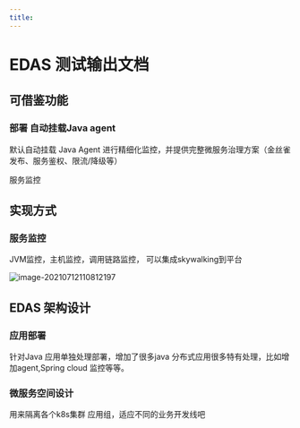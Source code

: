 ```yaml
---
title:
---
```

# EDAS 测试输出文档

## 可借鉴功能

### 部署 自动挂载Java agent

默认自动挂载 Java Agent 进行精细化监控，并提供完整微服务治理方案（金丝雀发布、服务鉴权、限流/降级等）

服务监控

## 实现方式

### 服务监控

JVM监控，主机监控，调用链路监控， 可以集成skywalking到平台

![image-20210712110812197](C:\Users\zmk\AppData\Roaming\Typora\typora-user-images\image-20210712110812197.png)

## EDAS 架构设计

### 应用部署

针对Java 应用单独处理部署，增加了很多java 分布式应用很多特有处理，比如增加agent,Spring cloud 监控等等。

### 微服务空间设计

用来隔离各个k8s集群 应用组，适应不同的业务开发线吧

